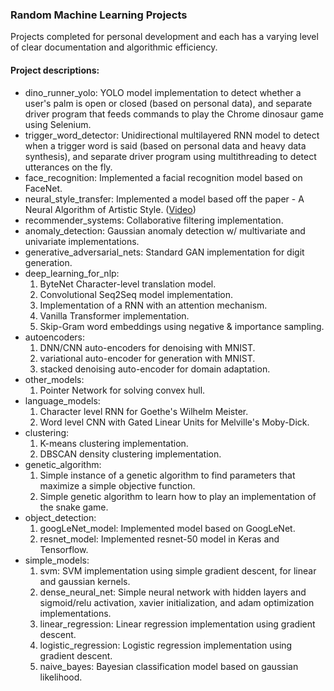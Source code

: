### Random Machine Learning Projects

Projects completed for personal development and each has a varying level of clear documentation and algorithmic efficiency.

#### Project descriptions: 
- dino_runner_yolo: YOLO model implementation to detect whether a user's palm is open or closed (based on personal data), and separate driver program that feeds commands to play the Chrome dinosaur game using Selenium.
- trigger_word_detector: Unidirectional multilayered RNN model to detect when a trigger word is said (based on personal data and heavy data synthesis), and separate driver program using multithreading to detect utterances on the fly.
- face_recognition: Implemented a facial recognition model based on FaceNet.
- neural_style_transfer: Implemented a model based off the paper - A Neural Algorithm of Artistic Style. ([Video](https://www.linkedin.com/posts/nathaniel-andre_computervision-deeplearning-activity-6484430196412944384-Zjj3))
- recommender_systems: Collaborative filtering implementation.
- anomaly_detection: Gaussian anomaly detection w/ multivariate and univariate implementations.
- generative_adversarial_nets: Standard GAN implementation for digit generation.
- deep_learning_for_nlp:
  1. ByteNet Character-level translation model.
  2. Convolutional Seq2Seq model implementation.
  3. Implementation of a RNN with an attention mechanism.
  4. Vanilla Transformer implementation.
  5. Skip-Gram word embeddings using negative & importance sampling.
- autoencoders: 
  1. DNN/CNN auto-encoders for denoising with MNIST.
  2. variational auto-encoder for generation with MNIST.
  3. stacked denoising auto-encoder for domain adaptation.
- other_models:
  1. Pointer Network for solving convex hull.
- language_models: 
  1. Character level RNN for Goethe's Wilhelm Meister.
  2. Word level CNN with Gated Linear Units for Melville's Moby-Dick.
- clustering: 
  1. K-means clustering implementation.
  2. DBSCAN density clustering implementation.
- genetic_algorithm:
  1. Simple instance of a genetic algorithm to find parameters that maximize a simple objective function.
  2. Simple genetic algorithm to learn how to play an implementation of the snake game.
- object_detection:
  1. googLeNet_model: Implemented model based on GoogLeNet.
  2. resnet_model: Implemented resnet-50 model in Keras and Tensorflow.
- simple_models:
  1. svm: SVM implementation using simple gradient descent, for linear and gaussian kernels.
  2. dense_neural_net: Simple neural network with hidden layers and sigmoid/relu activation, xavier initialization, and adam optimization implementations.
  3. linear_regression: Linear regression implementation using gradient descent.
  4. logistic_regression: Logistic regression implementation using gradient descent.
  5. naive_bayes: Bayesian classification model based on gaussian likelihood.